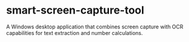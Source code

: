 # smart-screen-capture-tool
A Windows desktop application that combines screen capture with OCR capabilities for text extraction and number calculations.
